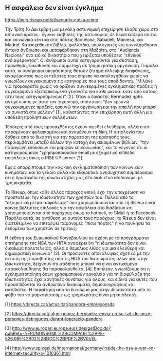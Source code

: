 ## Η ασφάλεια δεν είναι έγκλημα

https://help.riseup.net/el/security-not-a-crime

Την Τρίτη 16 Δεκέμβρη μια μεγάλη αστυνομική επιχείρηση έλαβε χώρα στο ισπανικό κράτος. Έγιναν εισβολές της αστυνομίας σε δεκατέσσερα σπίτια και κοινωνικά κέντρα στις πόλεις Barcelona, Sabadell, Manresa, και Madrid. Κατασχέθηκαν βιβλία, φυλλάδια, υπολογιστές και συνελήφθησαν έντεκα άνθρωποι και μεταφέρθηκαν στη Μαδρίτη, στο "Audiencia Nacional" ένα ειδικό δικαστήριο που χειρίζεται υποθέσεις "εθνικού ενδιαφέροντος". Οι άνθρωποι αυτοί κατηγορούνται για σύσταση, προώθηση, διεύθυνση και συμμετοχή σε τρομοκρατική οργάνωση. Παρόλα αυτά, οι συνήγοροι υπεράσπισης θέτουν ζήτημα έλλειψης διαφάνειας, αναφέροντας πως οι πελάτες τους έπρεπε να απολογηθούν χωρίς να γνωρίζουν συγκεκριμένα τις κατηγορίες που τους αποδίδονται. "Μιλάνε για τρομοκρατία χωρίς να ορίζουν συγκεκριμένες εγκληματικές πράξεις ή συγκεκριμένα εξατομικευμένα γεγονότα για κάθε μια και έναν από αυτούς (στμ τους κατηγορούμενους)" [2]. Όταν ο δικαστής Bermúdez ήρθε αντιμέτωπος με αυτό τον ισχυρισμό, απάντησε: "Δεν ερευνώ συγκεκριμένες πράξεις, ερευνώ την οργάνωση και την απειλή που μπορεί να συνιστά στο μέλλον" [1], καθιστώντας την επιχείρηση αυτή άλλη μια υπόθεση προληπτικών συλλήψεων.

Τέσσερις από τους προσαχθέντες έχουν αφεθεί ελεύθεροι, αλλά επτά παραμένουν φυλακισμένοι και αναμένουν τη δίκη. Η αιτιολογία που δόθηκε από το δικαστή για την παράταση της κράτησής τους, περιλαμβάνει μεταξύ άλλων την κατοχή συγκεκριμένων βιβλίων, "την παραγωγή εκδόσεων και μορφών επικοινωνίας", και το γεγονός ότι οι κατηγορούμενοι "χρησιμοποιούσαν email με εξαιρετικό επίπεδο ασφάλειας όπως ο RISE UP server [2].

Εμείς απορρίπτουμε την καφκική εγκληματοποίηση των κοινωνικών κινημάτων, και το γελοίο αλλά και εξαιρετικά ανησυχητικό συμπέρασμα ότι η προστασία της ιδιωτικότητάς μας στο διαδίκτυο ισοδυναμεί με τρομοκρατία.

Το Riseup, όπως κάθε άλλος πάροχος email, έχει την υποχρέωση να προστατεύει την ιδιωτικότητα των χρηστών του. Πολλά από τα "εξαιρετικά μέτρα ασφάλειας" που χρησιμοποιούνται από τη Riseup είναι κοινές βέλτιστες επιλογές για την ασφάλεια στο διαδίκτυο και χρησιμοποιούνται από παρόχους όπως το hotmail, το GMail ή το Facebook. Παρόλα αυτά, σε αντίθεση με αυτούς τους παρόχους, το Riseup δεν είναι διατεθειμένο να επιτρέψει παράνομες "πίσω πόρτες" ή να πουλήσει τα δεδομένα των χρηστών σε τρίτους.

Η έκθεση του Ευρωπαϊκού Κοινοβουλίου σε σχέση με τα προγράμματα επιτήρησης της NSA των ΗΠΑ αναφέρει ότι "η ιδιωτικότητα δεν είναι δικαίωμα πολυτελείας, αλλά ο θεμέλιος λίθος για μια ελεύθερη και δημοκρατική κοινωνία" [3]. Οι πρόσφατες αποκαλύψεις σχετικά με την έκταση της παραβίασης από τις ΗΠΑ του δικαιώματος όλων μας στην ιδιωτικότητα, δείχνουν ότι οτιδήποτε μπορεί να είναι αντικείμενο παρακολούθησης θα παρακολουθείται [4]. Επιπλέον, γνωρίζουμε ότι η εγκληματοποίηση όσων χρησιμοποιούν εργαλεία για τη διαφύλαξη της ιδιωτικότητας έχει αρνητικές συνέπεις για όλους, και ειδικά για αυτές που προασπίζονται τα ανθρώπινα δικαιώματα, δημοσιογράφους και ακτιβιστές. Η παραίτηση από το δικαίωμά μας στην ιδιωτικότητα υπό το φόβο του να μαρκαριστούμε ως τρομοκράτες είναι μη αποδεκτή.

[1] https://directa.cat/actualitat/pandora-empresonada

[2] https://directa.cat/jutge-gomez-bermudez-envia-preso-set-de-onze-persones-detingudes-durant-loperacio-pandora

[3] http://www.europarl.europa.eu/sides/getDoc.do?pubRef=-//EP//NONSGML%2BCOMPARL%2BPE-526.085%2B02%2BDOC%2BPDF%2BV0//EL

[4] http://www.spiegel.de/international/germany/inside-the-nsa-s-war-on-internet-security-a-1010361.html
